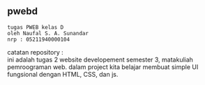 
## pwebd  
```
tugas PWEB kelas D  
oleh Naufal S. A. Sunandar  
nrp : 05211940000104  
```  
  
catatan repository :  
    ini adalah tugas 2 website developement semester 3, matakuliah pemroograman web. dalam project kita belajar membuat simple UI fungsional dengan HTML, CSS, dan js.
   

